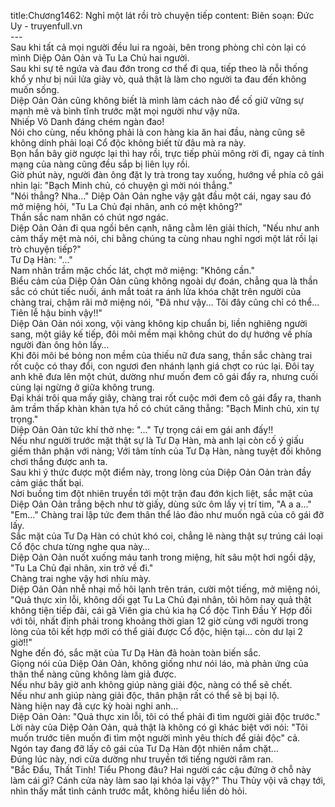title:Chương1462: Nghỉ một lát rồi trò chuyện tiếp
content:
Biên soạn: Đức Uy - truyenfull.vn<br>---<br>Sau khi tất cả mọi người đều lui ra ngoài, bên trong phòng chỉ còn lại có mình Diệp Oản Oản và Tu La Chủ hai người.<br>Sau khi sự tê ngứa và đau đớn trong cơ thể đi qua, tiếp theo là nỗi thống khổ y như bị núi lửa giày vò, quả thật là làm cho người ta đau đến không muốn sống.<br>Diệp Oản Oản cũng không biết là mình làm cách nào để cố giữ vững sự mạnh mẽ và bình tĩnh trước mặt mọi người như vậy nữa.<br>Nhiếp Vô Danh đáng chém ngàn đao!<br>Nói cho cùng, nếu không phải là con hàng kia ăn hai đầu, nàng cũng sẽ không dính phải loại Cổ độc không biết từ đâu mà ra này.<br>Bọn hắn bây giờ ngược lại thì hay rồi, trực tiếp phủi mông rời đi, ngay cả tính mạng của nàng cũng đều sắp bị liên lụy rồi.<br>Giờ phút này, người đàn ông đặt ly trà trong tay xuống, hướng về phía cô gái nhìn lại: "Bạch Minh chủ, có chuyện gì mời nói thẳng."<br>"Nói thẳng? Nha..." Diệp Oản Oản nghe vậy gật đầu một cái, ngay sau đó mở miệng hỏi, "Tu La Chủ đại nhân, anh có mệt không?"<br>Thần sắc nam nhân có chút ngơ ngác.<br>Diệp Oản Oản đi qua ngồi bên cạnh, nâng cằm lên giải thích, "Nếu như anh cảm thấy mệt mà nói, chi bằng chúng ta cùng nhau nghỉ ngơi một lát rồi lại trò chuyện tiếp?"<br>Tư Dạ Hàn: "..."<br>Nam nhân trầm mặc chốc lát, chợt mở miệng: "Không cần."<br>Biểu cảm của Diệp Oản Oản cũng không ngoài dự đoán, chẳng qua là thần sắc có chút tiếc nuối, ánh mắt toát ra ánh lửa khóa chặt trên người của chàng trai, chậm rãi mở miệng nói, "Đã như vậy... Tôi đây cũng chỉ có thể... Tiên lễ hậu binh vậy!!"<br>Diệp Oản Oản nói xong, vội vàng không kịp chuẩn bị, liền nghiêng người sang, một giây kế tiếp, đôi môi mềm mại không chút do dự hướng về phía người đàn ông hôn lấy…<br>Khi đôi môi bé bỏng non mềm của thiếu nữ đưa sang, thần sắc chàng trai rốt cuộc có thay đổi, con ngươi đen nhánh lạnh giá chợt co rúc lại. Đôi tay anh khẽ đưa lên một chút, dường như muốn đem cô gái đẩy ra, nhưng cuối cùng lại ngừng ở giữa không trung.<br>Đại khái trôi qua mấy giây, chàng trai rốt cuộc mới đem cô gái đẩy ra, thanh âm trầm thấp khàn khàn tựa hồ có chút căng thẳng: "Bạch Minh chủ, xin tự trọng."<br>Diệp Oản Oản tức khí thở nhẹ: "..." Tự trọng cái em gái anh đấy!!<br>Nếu như người trước mặt thật sự là Tư Dạ Hàn, mà anh lại còn cố ý giấu giếm thân phận với nàng; Với tâm tính của Tư Dạ Hàn, nàng tuyệt đối không chơi thắng được anh ta.<br>Sau khi ý thức được một điểm này, trong lòng của Diệp Oản Oản tràn đầy cảm giác thất bại.<br>Nơi buồng tim đột nhiên truyền tới một trận đau đớn kịch liệt, sắc mặt của Diệp Oản Oản trắng bệch như tờ giấy, dùng sức ôm lấy vị trí tim, "A a a…"<br>"Em..." Chàng trai lập tức đem thân thể lảo đảo như muốn ngã của cô gái đỡ lấy.<br>Sắc mặt của Tư Dạ Hàn có chút khó coi, chẳng lẽ nàng thật sự trúng cái loại Cổ độc chưa từng nghe qua này…<br>Diệp Oản Oản nuốt xuống máu tanh trong miệng, hít sâu một hơi ngồi dậy, "Tu La Chủ đại nhân, xin trở về đi."<br>Chàng trai nghe vậy hơi nhíu mày.<br>Diệp Oản Oản nhễ nhại mồ hôi lạnh trên trán, cười một tiếng, mở miệng nói, "Quả thực xin lỗi, không dối gạt Tu La Chủ đại nhân, tôi hôm nay quả thật không tiện tiếp đãi, cái gã Viên gia chủ kia hạ Cổ độc Tình Đầu Ý Hợp đối với tôi, nhất định phải trong khoảng thời gian 12 giờ cùng với người trong lòng của tôi kết hợp mới có thể giải được Cổ độc, hiện tại... còn dư lại 2 giờ!!"<br>Nghe đến đó, sắc mặt của Tư Dạ Hàn đã hoàn toàn biến sắc.<br>Giọng nói của Diệp Oản Oản, không giống như nói láo, mà phản ứng của thân thể nàng cũng không làm giả được.<br>Nếu như bây giờ anh không giúp nàng giải độc, nàng có thể sẽ chết.<br>Nếu như anh giúp nàng giải độc, thân phận rất có thể sẽ bị bại lộ.<br>Nàng hiện nay đã cực kỳ hoài nghi anh…<br>Diệp Oản Oản: "Quả thực xin lỗi, tôi có thể phải đi tìm người giải độc trước."<br>Lời này của Diệp Oản Oản, quả thật là không có gì khác biệt với nói: "Tôi muốn trước tiên muốn đi tìm một người mình yêu thích để giải độc" cả.<br>Ngón tay đang đỡ lấy cô gái của Tư Dạ Hàn đột nhiên nắm chặt…<br>Đúng lúc này, nơi cửa dường như truyền tới tiếng người râm ran.<br>"Bắc Đẩu, Thất Tinh! Tiểu Phong đâu? Hai người các cậu đứng ở chỗ này làm cái gì? Cánh cửa này làm sao lại khóa lại vậy?" Thu Thủy vội vã chạy tới, nhìn thấy mắt tình cảnh trước mắt, không hiểu liền dò hỏi.